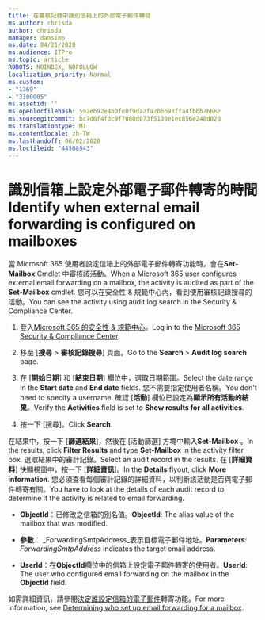 ```yaml
---
title: 在審核記錄中識別信箱上的外部電子郵件轉發
ms.author: chrisda
author: chrisda
manager: dansimp
ms.date: 04/21/2020
ms.audience: ITPro
ms.topic: article
ROBOTS: NOINDEX, NOFOLLOW
localization_priority: Normal
ms.custom:
- "1369"
- "3100005"
ms.assetid: ''
ms.openlocfilehash: 592eb92e4b0fe0f9da2fa20bb93ffa4fbbb76662
ms.sourcegitcommit: bc7d6f4f3c9f7060d073f5130e1ec856e248d020
ms.translationtype: MT
ms.contentlocale: zh-TW
ms.lasthandoff: 06/02/2020
ms.locfileid: "44508943"
---
```

# <a name="identify-when-external-email-forwarding-is-configured-on-mailboxes"></a><span data-ttu-id="72cc6-102">識別信箱上設定外部電子郵件轉寄的時間</span><span class="sxs-lookup"><span data-stu-id="72cc6-102">Identify when external email forwarding is configured on mailboxes</span></span>

<span data-ttu-id="72cc6-103">當 Microsoft 365 使用者設定信箱上的外部電子郵件轉寄功能時，會在**Set-Mailbox** Cmdlet 中審核該活動。</span><span class="sxs-lookup"><span data-stu-id="72cc6-103">When a Microsoft 365 user configures external email forwarding on a mailbox, the activity is audited as part of the **Set-Mailbox** cmdlet.</span></span> <span data-ttu-id="72cc6-104">您可以在安全性 & 規範中心內，看到使用審核記錄搜尋的活動。</span><span class="sxs-lookup"><span data-stu-id="72cc6-104">You can see the activity using audit log search in the Security & Compliance Center.</span></span>

1. <span data-ttu-id="72cc6-105">登入[Microsoft 365 的安全性 & 規範中心](https://protection.office.com/)。</span><span class="sxs-lookup"><span data-stu-id="72cc6-105">Log in to the [Microsoft 365 Security & Compliance Center](https://protection.office.com/).</span></span>

2. <span data-ttu-id="72cc6-106">移至 [**搜尋**  >  **審核記錄搜尋**] 頁面。</span><span class="sxs-lookup"><span data-stu-id="72cc6-106">Go to the **Search** > **Audit log search** page.</span></span>

3. <span data-ttu-id="72cc6-107">在 [**開始日期**] 和 [**結束日期**] 欄位中，選取日期範圍。</span><span class="sxs-lookup"><span data-stu-id="72cc6-107">Select the date range in the **Start date** and **End date** fields.</span></span> <span data-ttu-id="72cc6-108">您不需要指定使用者名稱。</span><span class="sxs-lookup"><span data-stu-id="72cc6-108">You don't need to specify a username.</span></span> <span data-ttu-id="72cc6-109">確認 [**活動**] 欄位已設定為**顯示所有活動的結果**。</span><span class="sxs-lookup"><span data-stu-id="72cc6-109">Verify the **Activities** field is set to **Show results for all activities**.</span></span>

4. <span data-ttu-id="72cc6-110">按一下 [搜尋]。</span><span class="sxs-lookup"><span data-stu-id="72cc6-110">Click **Search**.</span></span>

<span data-ttu-id="72cc6-111">在結果中，按一下 [**篩選結果**]，然後在 [活動篩選] 方塊中輸入**Set-Mailbox** 。</span><span class="sxs-lookup"><span data-stu-id="72cc6-111">In the results, click **Filter Results** and type **Set-Mailbox** in the activity filter box.</span></span> <span data-ttu-id="72cc6-112">選取結果中的審計記錄。</span><span class="sxs-lookup"><span data-stu-id="72cc6-112">Select an audit record in the results.</span></span> <span data-ttu-id="72cc6-113">在 [**詳細資料**] 快顯視窗中，按一下 [**詳細資訊**]。</span><span class="sxs-lookup"><span data-stu-id="72cc6-113">In the **Details** flyout, click **More information**.</span></span> <span data-ttu-id="72cc6-114">您必須查看每個審計記錄的詳細資料，以判斷該活動是否與電子郵件轉寄有關。</span><span class="sxs-lookup"><span data-stu-id="72cc6-114">You have to look at the details of each audit record to determine if the activity is related to email forwarding.</span></span>

- <span data-ttu-id="72cc6-115">**ObjectId**：已修改之信箱的別名值。</span><span class="sxs-lookup"><span data-stu-id="72cc6-115">**ObjectId**: The alias value of the mailbox that was modified.</span></span>

- <span data-ttu-id="72cc6-116">**參數**： _ForwardingSmtpAddress_表示目標電子郵件地址。</span><span class="sxs-lookup"><span data-stu-id="72cc6-116">**Parameters**: _ForwardingSmtpAddress_ indicates the target email address.</span></span>

- <span data-ttu-id="72cc6-117">**UserId**：在**ObjectId**欄位中的信箱上設定電子郵件轉寄的使用者。</span><span class="sxs-lookup"><span data-stu-id="72cc6-117">**UserId**: The user who configured email forwarding on the mailbox in the **ObjectId** field.</span></span>

<span data-ttu-id="72cc6-118">如需詳細資訊，請參閱[決定誰設定信箱的電子郵件](https://docs.microsoft.com/microsoft-365/compliance/auditing-troubleshooting-scenarios#determine-who-set-up-email-forwarding-for-a-mailbox)轉寄功能。</span><span class="sxs-lookup"><span data-stu-id="72cc6-118">For more information, see [Determining who set up email forwarding for a mailbox](https://docs.microsoft.com/microsoft-365/compliance/auditing-troubleshooting-scenarios#determine-who-set-up-email-forwarding-for-a-mailbox).</span></span>
